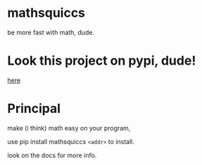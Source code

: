 # mathsquiccs
be more fast with math, dude.

# Look this project on pypi, dude!
[here](youtube.com)

# Principal
make (i think) math easy on your program,

use
pip install mathsquiccs
`<addr>`
to install.

look on the docs for more info.
